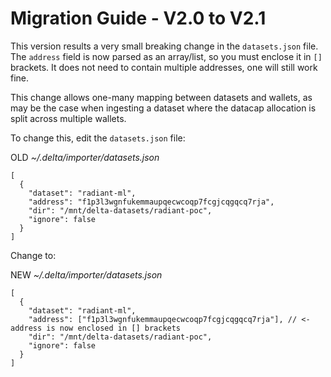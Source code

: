 # Migration Guide - V2.0 to V2.1
This version results a very small breaking change in the `datasets.json` file. The `address` field is now parsed as an array/list, so you must enclose it in `[]` brackets. It does not need to contain multiple addresses, one will still work fine.

This change allows one-many mapping between datasets and wallets, as may be the case when ingesting a dataset where the datacap allocation is split across multiple wallets. 

To change this, edit the `datasets.json` file:


OLD *~/.delta/importer/datasets.json*
```jsonc
[
  {
    "dataset": "radiant-ml",
    "address": "f1p3l3wgnfukemmaupqecwcoqp7fcgjcqgqcq7rja",
    "dir": "/mnt/delta-datasets/radiant-poc",
    "ignore": false
  }
]
```

Change to:

NEW *~/.delta/importer/datasets.json*
```jsonc
[
  {
    "dataset": "radiant-ml",
    "address": ["f1p3l3wgnfukemmaupqecwcoqp7fcgjcqgqcq7rja"], // <- address is now enclosed in [] brackets
    "dir": "/mnt/delta-datasets/radiant-poc",
    "ignore": false
  }
]
```